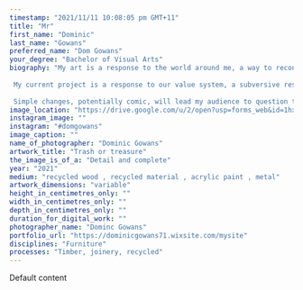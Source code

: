 ```yaml
---
timestamp: "2021/11/11 10:08:05 pm GMT+11"
title: "Mr"
first_name: "Dominic"
last_name: "Gowans"
preferred_name: "Dom Gowans"
your_degree: "Bachelor of Visual Arts"
biography: "My art is a response to the world around me, a way to reconcile my thoughts on issues I feel I have no power to change. It is a reaction to the things I cannot control, a way of demanding a voice. My work is equal parts statement, enjoyment, and therapy. When faced with difficult situations I prefer to take an ironic or comedic approach, to highlight the absurdity of the situation, to laugh rather than cry.
 
 My current project is a response to our value system, a subversive response to the waste in our society. Designed to question the valve of our discarded objects by altering several essentially worthless items to create different variations.
 
 Simple changes, potentially comic, will lead my audience to question the perceived differences in value, as well as questioning why these superficial details create differences in their appeal. Ultimately questioning why we view them differently although they are fundamentally the same."
image_location: "https://drive.google.com/u/2/open?usp=forms_web&id=1hxmzdFxkF22DU8PqKQ7jtRMgxDLhX45X"
instagram_image: ""
instagram: "#domgowans"
image_caption: ""
name_of_photographer: "Dominic Gowans"
artwork_title: "Trash or treasure"
the_image_is_of_a: "Detail and complete"
year: "2021"
medium: "recycled wood , recycled material , acrylic paint , metal"
artwork_dimensions: "variable"
height_in_centimetres_only: ""
width_in_centimetres_only: ""
depth_in_centimetres_only: ""
duration_for_digital_work: ""
photographer_name: "Dominc Gowans"
portfolio_url: "https://dominicgowans71.wixsite.com/mysite"
disciplines: "Furniture"
processes: "Timber, joinery, recycled"
---
```


Default content